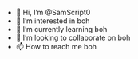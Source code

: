 - 👋 Hi, I’m @SamScript0
- 👀 I’m interested in boh
- 🌱 I’m currently learning boh
- 💞️ I’m looking to collaborate on boh
- 📫 How to reach me boh

<!---
SamScript0/SamScript0 is a ✨ special ✨ repository because its `README.md` (this file) appears on your GitHub profile.
You can click the Preview link to take a look at your changes.
--->
